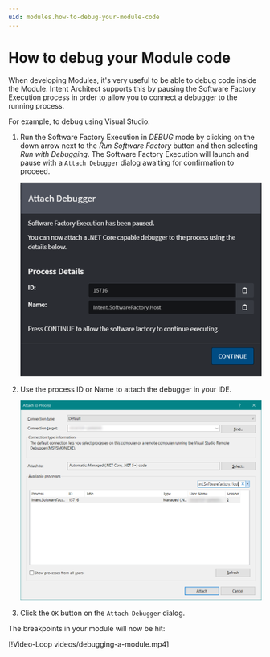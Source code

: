 ```yaml
---
uid: modules.how-to-debug-your-module-code
---
```

# How to debug your Module code

When developing Modules, it's very useful to be able to debug code inside the Module. Intent Architect supports this by pausing the Software Factory Execution process in order to allow you to connect a debugger to the running process.

For example, to debug using Visual Studio:

1. Run the Software Factory Execution in _DEBUG_ mode by clicking on the down arrow next to the _Run Software Factory_ button and then selecting _Run with Debugging_. The Software Factory Execution will launch and pause with a `Attach Debugger` dialog awaiting for confirmation to proceed.

    ![Attach Debugger](images/attach-debugger.png)

2. Use the process ID or Name to attach the debugger in your IDE.

    ![Attach Debugger in VS](images/visual-studio-attach-debugger.png)

3. Click the `OK` button on the `Attach Debugger` dialog.

The breakpoints in your module will now be hit:

[!Video-Loop videos/debugging-a-module.mp4]
